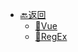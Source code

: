 - [🔙返回](/_index)
  - [📑Vue](DevNotes/vue.md "Notes for Vue.js")
  - [📑RegEx](DevNotes/regex.md "Notes for Regular Expression")
